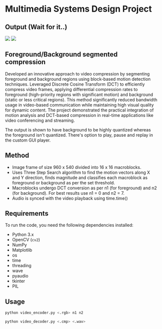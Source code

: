 # Multimedia Systems Design Project

## Output (Wait for it..)
<img src="https://github.com/RidheeshAmarthya/portfolio-website/blob/main/assets/MM-F2.gif">
<img src="https://github.com/RidheeshAmarthya/portfolio-website/blob/main/assets/MM-F.gif">

## Foreground/Background segmented compression 

Developed an innovative approach to video compression by segmenting foreground and background regions using block-based motion detection techniques. Leveraged Discrete Cosine Transform (DCT) to efficiently compress video frames, applying differential compression rates to foreground (high-priority regions with significant motion) and background (static or less critical regions). This method significantly reduced bandwidth usage in video-based communication while maintaining high visual quality for dynamic content. The project demonstrated the practical integration of motion analysis and DCT-based compression in real-time applications like video conferencing and streaming.

The output is shown to have background to be highly quantized whereas the foreground isn't quantized. There's option to play, pause and replay in the custom GUI player.

## Method

- Image frame of size 960 x 540 divided into 16 x 16 macroblocks.
- Uses Three Step Search algorithm to find the motion vectors along X and Y direction, finds magnitude and classifies each macroblock as foreground or background as per the set threshold.
- Macroblocks undergo DCT conversion as per n1 (for foreground) and n2 (for background). For best results use n1 = 0 and n2 = 7.
- Audio is synced with the video playback using time.time()

## Requirements

To run the code, you need the following dependencies installed:

- Python 3.x
- OpenCV (`cv2`)
- NumPy
- Matplotlib
- os
- time
- threading
- wave
- pyaudio
- tkinter
- PIL

## Usage

```bash
python video_encoder.py <.rgb> n1 n2
```
```bash
python video_decoder.py <.cmp> <.wav>
```
